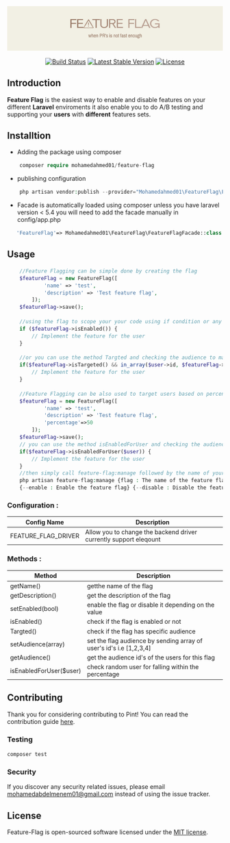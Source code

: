 ![Feature Flag](logo.png)


<p align="center">
    <a href="https://github.com/mohamedahmed01/feature-flag/actions"><img src="https://github.com/mohamedahmed01/feature-flag/actions/workflows/main.yml/badge.svg" alt="Build Status"></a>
    <a href="https://packagist.org/packages/mohamedahmed01/feature-flag"><img src="https://img.shields.io/packagist/v/mohamedahmed01/feature-flag" alt="Latest Stable Version"></a>
    <a href="https://packagist.org/packages/mohamedahmed01/feature-flag"><img src="https://img.shields.io/packagist/l/mohamedahmed01/feature-flag" alt="License"></a>
</p>

## Introduction

**Feature Flag** is the easiest way to enable and disable features on your different **Laravel** enviroments it also enable you to do A/B testing and supporting your **users** with **different** features sets.

## Installtion 

- Adding the package using composer 

``` php
    composer require mohamedahmed01/feature-flag
```
- publishing configuration 
``` php
    php artisan vendor:publish --provider="Mohamedahmed01\FeatureFlag\FeatureFlagServiceProvider" --tag="config"
```
- Facade is automatically loaded using composer unless you have laravel version < 5.4
 you will need to add the facade manually in config/app.php
 ``` php
    'FeatureFlag'=> Mohamedahmed01\FeatureFlag\FeatureFlagFacade::class
```
## Usage
``` php
    //Feature Flagging can be simple done by creating the flag
    $featureFlag = new FeatureFlag([
            'name' => 'test',
            'description' => 'Test feature flag',
        ]);
    $featureFlag->save();
    
    //using the flag to scope your your code using if condition or any other way you like
    if ($featureFlag->isEnabled()) {
        // Implement the feature for the user
    }

    //or you can use the method Targted and checking the audience to match to specific audience
    if($featureFlag->isTargeted() && in_array($user->id, $featureFlag->getAudience())) {
        // Implement the feature for the user
    }

    //Feature Flagging can be also used to target users based on percentage
    $featureFlag = new FeatureFlag([
            'name' => 'test',
            'description' => 'Test feature flag',
            'percentage'=>50
        ]);
    $featureFlag->save();
    // you can use the method isEnabledForUser and checking the audience to match to specific audience i.e 50%
    if($featureFlag->isEnabledForUser($user)) {
        // Implement the feature for the user
    }
    //then simply call feature-flag:manage followed by the name of your flag to enable Or disable it 
    php artisan feature-flag:manage {flag : The name of the feature flag} 
    {--enable : Enable the feature flag} {--disable : Disable the feature flag}
```
### Configuration :

| Config Name | Description |
| --- | --- |
| FEATURE_FLAG_DRIVER | Allow you to change the backend driver currently support eleqount|


### Methods :

| Method | Description |
| --- | --- |
| getName() | getthe name of the flag |
| getDescription() | get the description of the flag |
| setEnabled(bool) | enable the flag or disable it depending on the value |
| isEnabled() | check if the flag is enabled or not |
| Targted() | check if the flag has specific audience |
| setAudience(array) | set the flag audience by sending array of user's id's i.e [1,2,3,4] |
| getAudience() | get the audience id's of the users for this flag |
| isEnabledForUser($user) | check random user for falling within the percentage |
## Contributing

Thank you for considering contributing to Pint! You can read the contribution guide [here](.github/CONTRIBUTING.md).

### Testing

``` bash
composer test
```

### Security

If you discover any security related issues, please email mohamedabdelmenem01@gmail.com instead of using the issue tracker.

<a name="license"></a>
## License

Feature-Flag is open-sourced software licensed under the [MIT license](LICENSE.md).
